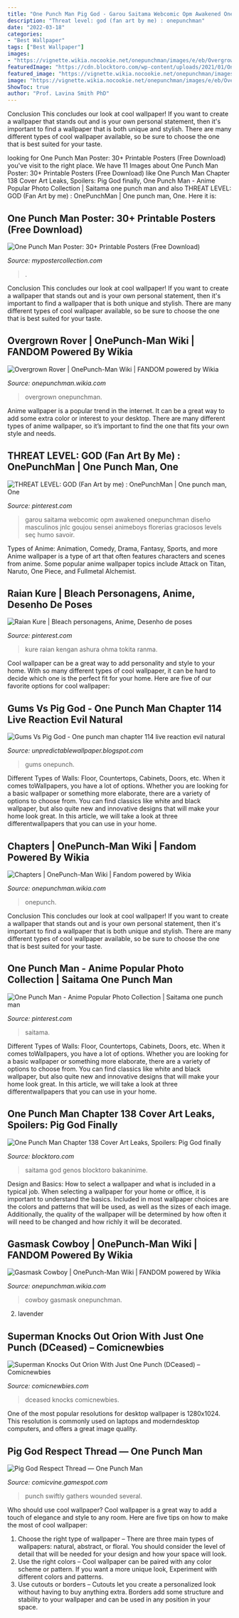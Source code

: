 ```yaml
---
title: "One Punch Man Pig God - Garou Saitama Webcomic Opm Awakened Onepunchman Diseño Masculinos Jnlc Goujou Sensei Animeboys Florerias Graciosos Levels Seç Humo Savoir"
description: "Threat level: god (fan art by me) : onepunchman"
date: "2022-03-18"
categories:
- "Best Wallpaper"
tags: ["Best Wallpaper"]
images:
- "https://vignette.wikia.nocookie.net/onepunchman/images/e/eb/Overgrown_Rover.png/revision/latest?cb=20180607013446"
featuredImage: "https://cdn.blocktoro.com/wp-content/uploads/2021/01/One-Punch-Man-Chapter-138-Cover-Art-Leaks-Spoilers-Pig-God-finally-makes-an-Appearance--1600x800.jpg"
featured_image: "https://vignette.wikia.nocookie.net/onepunchman/images/9/9a/SkasukGasMaskBoyAnime.png/revision/latest?cb=20151124212220"
image: "https://vignette.wikia.nocookie.net/onepunchman/images/e/eb/Overgrown_Rover.png/revision/latest?cb=20180607013446"
ShowToc: true
author: "Prof. Lavina Smith PhD"
---
```



Conclusion
This concludes our look at cool wallpaper! If you want to create a wallpaper that stands out and is your own personal statement, then it's important to find a wallpaper that is both unique and stylish. There are many different types of cool wallpaper available, so be sure to choose the one that is best suited for your taste.

	

		
looking for One Punch Man Poster: 30+ Printable Posters (Free Download) you've visit to the right place. We have 11 Images about One Punch Man Poster: 30+ Printable Posters (Free Download) like One Punch Man Chapter 138 Cover Art Leaks, Spoilers: Pig God finally, One Punch Man - Anime Popular Photo Collection | Saitama one punch man and also THREAT LEVEL: GOD (Fan Art by me) : OnePunchMan | One punch man, One. Here it is:
		
    
## One Punch Man Poster: 30+ Printable Posters (Free Download)

<img loading=lazy src="https://mypostercollection.com/wp-content/uploads/2020/02/One-punch-man-poster.jpg" onerror="this.onerror=null;this.src='https://tse2.mm.bing.net/th?id=OIP.ckk6sqCWM63-RRjcPBhvwwHaLH&amp;pid=15.1';" alt="One Punch Man Poster: 30+ Printable Posters (Free Download)">

_Source: mypostercollection.com_

>. 

	

Conclusion
This concludes our look at cool wallpaper! If you want to create a wallpaper that stands out and is your own personal statement, then it's important to find a wallpaper that is both unique and stylish. There are many different types of cool wallpaper available, so be sure to choose the one that is best suited for your taste.

    
## Overgrown Rover | OnePunch-Man Wiki | FANDOM Powered By Wikia

<img loading=lazy src="https://vignette.wikia.nocookie.net/onepunchman/images/e/eb/Overgrown_Rover.png/revision/latest?cb=20180607013446" onerror="this.onerror=null;this.src='https://tse3.mm.bing.net/th?id=OIP.YijwtoXPs0hAF8iZBgCCsQHaLn&amp;pid=15.1';" alt="Overgrown Rover | OnePunch-Man Wiki | FANDOM powered by Wikia">

_Source: onepunchman.wikia.com_

>overgrown onepunchman. 

	

Anime wallpaper is a popular trend in the internet. It can be a great way to add some extra color or interest to your desktop. There are many different types of anime wallpaper, so it’s important to find the one that fits your own style and needs.

    
## THREAT LEVEL: GOD (Fan Art By Me) : OnePunchMan | One Punch Man, One

<img loading=lazy src="https://i.pinimg.com/736x/ee/2d/52/ee2d523d08747b9a20c38ab6e5240609.jpg" onerror="this.onerror=null;this.src='https://tse1.mm.bing.net/th?id=OIP.6Tk-_X8J-Wgv72s7r_MN7QHaLK&amp;pid=15.1';" alt="THREAT LEVEL: GOD (Fan Art by me) : OnePunchMan | One punch man, One">

_Source: pinterest.com_

>garou saitama webcomic opm awakened onepunchman diseño masculinos jnlc goujou sensei animeboys florerias graciosos levels seç humo savoir. 

	

Types of Anime: Animation, Comedy, Drama, Fantasy, Sports, and more
Anime wallpaper is a type of art that often features characters and scenes from anime. Some popular anime wallpaper topics include Attack on Titan, Naruto, One Piece, and Fullmetal Alchemist.

    
## Raian Kure | Bleach Personagens, Anime, Desenho De Poses

<img loading=lazy src="https://i.pinimg.com/736x/1e/a2/bf/1ea2bf44face554eb335d77d1a5ba7c6.jpg" onerror="this.onerror=null;this.src='https://tse3.mm.bing.net/th?id=OIP.p5nEtA3S18VG1AUtSsn7mwHaHa&amp;pid=15.1';" alt="Raian Kure | Bleach personagens, Anime, Desenho de poses">

_Source: pinterest.com_

>kure raian kengan ashura ohma tokita ranma. 

	

Cool wallpaper can be a great way to add personality and style to your home. With so many different types of cool wallpaper, it can be hard to decide which one is the perfect fit for your home. Here are five of our favorite options for cool wallpaper: 

    
## Gums Vs Pig God - One Punch Man Chapter 114 Live Reaction Evil Natural

<img loading=lazy src="https://66.media.tumblr.com/84f6e0515c9a1ff93b1bea9a512b95b7/tumblr_owhtetOJbf1r61nxjo1_500.jpg" onerror="this.onerror=null;this.src='https://tse2.mm.bing.net/th?id=OIP.R9NeSpsMYHDcN00mBsqeggHaKp&amp;pid=15.1';" alt="Gums Vs Pig God - One punch man chapter 114 live reaction evil natural">

_Source: unpredictablewallpaper.blogspot.com_

>gums onepunch. 

	

Different Types of Walls: Floor, Countertops, Cabinets, Doors, etc.
When it comes toWallpapers, you have a lot of options. Whether you are looking for a basic wallpaper or something more elaborate, there are a variety of options to choose from. You can find classics like white and black wallpaper, but also quite new and innovative designs that will make your home look great. In this article, we will take a look at three differentwallpapers that you can use in your home.

    
## Chapters | OnePunch-Man Wiki | Fandom Powered By Wikia

<img loading=lazy src="http://vignette2.wikia.nocookie.net/onepunchman/images/0/0e/Volume_1.png/revision/latest?cb=20130205191753" onerror="this.onerror=null;this.src='https://tse2.mm.bing.net/th?id=OIP.4siD5_D_necjwdE3ZC6JbwHaLH&amp;pid=15.1';" alt="Chapters | OnePunch-Man Wiki | Fandom powered by Wikia">

_Source: onepunchman.wikia.com_

>onepunch. 

	

Conclusion
This concludes our look at cool wallpaper! If you want to create a wallpaper that stands out and is your own personal statement, then it's important to find a wallpaper that is both unique and stylish. There are many different types of cool wallpaper available, so be sure to choose the one that is best suited for your taste.

    
## One Punch Man - Anime Popular Photo Collection | Saitama One Punch Man

<img loading=lazy src="https://i.pinimg.com/736x/bd/90/48/bd904815f48977010084072285fc94df.jpg" onerror="this.onerror=null;this.src='https://tse4.mm.bing.net/th?id=OIP.qG0C5kcEjJxFVmKsiLGydwAAAA&amp;pid=15.1';" alt="One Punch Man - Anime Popular Photo Collection | Saitama one punch man">

_Source: pinterest.com_

>saitama. 

	

Different Types of Walls: Floor, Countertops, Cabinets, Doors, etc.
When it comes toWallpapers, you have a lot of options. Whether you are looking for a basic wallpaper or something more elaborate, there are a variety of options to choose from. You can find classics like white and black wallpaper, but also quite new and innovative designs that will make your home look great. In this article, we will take a look at three differentwallpapers that you can use in your home.

    
## One Punch Man Chapter 138 Cover Art Leaks, Spoilers: Pig God Finally

<img loading=lazy src="https://cdn.blocktoro.com/wp-content/uploads/2021/01/One-Punch-Man-Chapter-138-Cover-Art-Leaks-Spoilers-Pig-God-finally-makes-an-Appearance--1600x800.jpg" onerror="this.onerror=null;this.src='https://tse1.mm.bing.net/th?id=OIP.57E9HAAeeA5gtOCIizOiDQHaDt&amp;pid=15.1';" alt="One Punch Man Chapter 138 Cover Art Leaks, Spoilers: Pig God finally">

_Source: blocktoro.com_

>saitama god genos blocktoro bakaninime. 

	

Design and Basics: How to select a wallpaper and what is included in a typical job.
When selecting a wallpaper for your home or office, it is important to understand the basics. Included in most wallpaper choices are the colors and patterns that will be used, as well as the sizes of each image. Additionally, the quality of the wallpaper will be determined by how often it will need to be changed and how richly it will be decorated.

    
## Gasmask Cowboy | OnePunch-Man Wiki | FANDOM Powered By Wikia

<img loading=lazy src="https://vignette.wikia.nocookie.net/onepunchman/images/9/9a/SkasukGasMaskBoyAnime.png/revision/latest?cb=20151124212220" onerror="this.onerror=null;this.src='https://tse4.mm.bing.net/th?id=OIP.RqcdNsT_aj8nkgFiSVKvcQHaHa&amp;pid=15.1';" alt="Gasmask Cowboy | OnePunch-Man Wiki | FANDOM powered by Wikia">

_Source: onepunchman.wikia.com_

>cowboy gasmask onepunchman. 

	

2. lavender 

    
## Superman Knocks Out Orion With Just One Punch (DCeased) – Comicnewbies

<img loading=lazy src="https://comicnewbies.com/wp-content/uploads/2020/10/Superman-Knocks-Out-Orion-With-Just-One-Punch-DCeased-3-e1603024079370-1016x1536.jpg" onerror="this.onerror=null;this.src='https://tse4.mm.bing.net/th?id=OIP.kvwV0aqPUMxdTF8RXTwI5gHaLM&amp;pid=15.1';" alt="Superman Knocks Out Orion With Just One Punch (DCeased) – Comicnewbies">

_Source: comicnewbies.com_

>dceased knocks comicnewbies. 

	

One of the most popular resolutions for desktop wallpaper is 1280x1024. This resolution is commonly used on laptops and moderndesktop computers, and offers a great image quality.

    
## Pig God Respect Thread — One Punch Man

<img loading=lazy src="https://comicvine.gamespot.com/a/uploads/original/11131/111312465/7922284-screenshot2021-04-19at7.06.28pm.png" onerror="this.onerror=null;this.src='https://tse4.mm.bing.net/th?id=OIP.RxkFNU6WtGp7xUkBuPVehgHaE5&amp;pid=15.1';" alt="Pig God Respect Thread — One Punch Man">

_Source: comicvine.gamespot.com_

>punch swiftly gathers wounded several. 

	

Who should use cool wallpaper?
Cool wallpaper is a great way to add a touch of elegance and style to any room. Here are five tips on how to make the most of cool wallpaper: 
1) Choose the right type of wallpaper – There are three main types of wallpapers: natural, abstract, or floral. You should consider the level of detail that will be needed for your design and how your space will look. 
2) Use the right colors – Cool wallpaper can be paired with any color scheme or pattern. If you want a more unique look, Experiment with different colors and patterns. 
3) Use cutouts or borders – Cutouts let you create a personalized look without having to buy anything extra. Borders add some structure and stability to your wallpaper and can be used in any position in your space.

